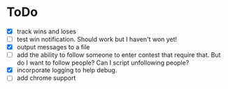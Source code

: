 # ToDo

- [x]  track wins and loses
- [ ]  test win notification.  Should work but I haven't won yet!
- [x]  output messages to a file
- [ ]  add the ability to follow someone to enter contest that require that.  But do I want to follow people?  Can I script unfollowing people?
- [x]  incorporate logging to help debug.
- [ ]  add chrome support
